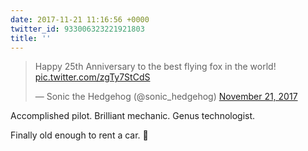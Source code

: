 ```yaml
---
date: 2017-11-21 11:16:56 +0000
twitter_id: 933006323221921803
title: ''
---
```


<blockquote class="twitter-tweet"><p lang="en" dir="ltr">Happy 25th Anniversary to the best flying fox in the world! <a href="https://t.co/zgTy7StCdS">pic.twitter.com/zgTy7StCdS</a></p>&mdash; Sonic the Hedgehog (@sonic_hedgehog) <a href="https://twitter.com/sonic_hedgehog/status/933002105459130368?ref_src=twsrc%5Etfw">November 21, 2017</a></blockquote>
<script async src="https://platform.twitter.com/widgets.js" charset="utf-8"></script>

Accomplished pilot.
Brilliant mechanic.
Genus technologist.

Finally old enough to rent a car. 🤣
